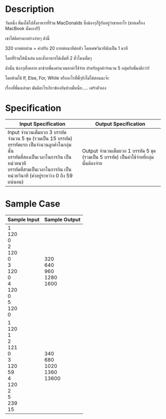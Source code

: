# Description
วันหนึ่ง พี่มงได้ไปสั่งอาหารที่ร้าน MacDonalds ซึ่งน้องๆก็รู้กับอยู่ว่าขายอะไร (ขายเครื่อง MacBook นั่นเอง!!)

เขาได้คิดราคาอย่างง่ายๆ ดังนี้

320 บาทต่อท่าน + ค่าปรับ 20 บาทต่อนาทีต่อหัว โดยเศษวินาทีนับเป็น 1 นาที

โดยที่ร้านให้นั่งเล่น และสั่งอาหารได้เต็มที่ 2 ชั่วโมงเต็มๆ

ดังนั้น น้องๆทั้งหลาย มาช่วยพี่มงคำนวณหาค่าใช้จ่าย สำหรับลูกค้าจำนวน 5 กลุ่มกับพี่มงดีกว่า!

โดยห้ามใช้ If, Else, For, While หรืออะไรที่พี่ๆยังไม่ได้สอนนะจ๊ะ

เรื่องที่พี่มงเล่ามา มันมีอะไรเกียวข้องกันบ้างมั้ยเนี่ย..... เศร้าตัวเอง

# Specification
| Input Specification | Output Specification |
| - | - |
| Input จำนวนเต็มบวก 3 บรรทัด จำนวน 5 ชุด (รวมเป็น 15 บรรทัด) <br> บรรทัดแรก เป็นจำนวนลูกค้าในกลุ่มนั้น <br> บรรทัดที่สองเป็นเวลาในการกิน เป็นหน่วยนาที <br> บรรทัดที่สามเป็นเวลาในการกิน เป็นหน่วยวินาที (ค่าอยู่ระหว่าง 0 ถึง 59 แน่นอน) | Output จำนวนเต็มบวก 1 บรรทัด 5 ชุด (รวมเป็น 5 บรรทัด) เป็นค่าใช้จ่ายที่กลุ่มนั้นต้องจ่าย |


# Sample Case
| Sample Input | Sample Output |
| - | - |
| 1 <br> 120 <br> 0 <br> 2 <br> 120 <br> 0 <br> 3 <br> 120 <br> 0 <br> 4 <br> 120 <br> 0 <br> 5 <br> 120 <br> 0 | 320 <br> 640 <br> 960 <br> 1280 <br> 1600 |
| 1 <br> 120 <br> 1 <br> 2 <br> 121 <br> 0 <br> 3 <br> 120 <br> 59 <br> 4 <br> 120 <br> 2 <br> 5 <br> 239 <br> 15 | 340 <br> 680 <br> 1020 <br> 1360 <br> 13600 |
